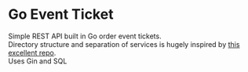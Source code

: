 # Go Event Ticket
Simple REST API built in Go order event tickets.<br/>
Directory structure and separation of services is hugely inspired by <a href="https://github.com/qiangxue/go-rest-api">this excellent repo</a>.<br/>
Uses Gin and SQL